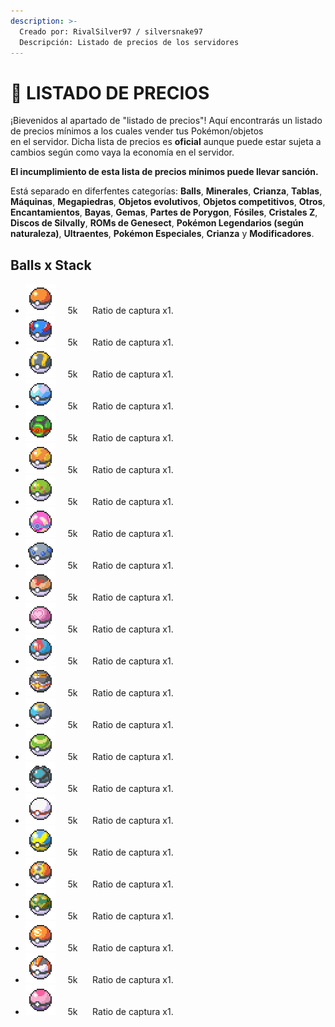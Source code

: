 ```yaml
---
description: >-
  Creado por: RivalSilver97 / silversnake97
  Descripción: Listado de precios de los servidores
---
```


# 🛒 LISTADO DE PRECIOS
¡Bievenidos al apartado de "listado de precios"! Aquí encontrarás un listado de precios mínimos a los cuales vender tus Pokémon/objetos<br>en el
servidor.
Dicha lista de precios es **oficial** aunque puede estar sujeta a cambios según como vaya la economía en el servidor.

**El incumplimiento de esta lista de precios mínimos puede llevar sanción.**

Está separado en diferfentes categorías: **Balls**, **Minerales**, **Crianza**, **Tablas**, **Máquinas**, **Megapiedras**, **Objetos evolutivos**, **Objetos competitivos**, **Otros**, **Encantamientos**, **Bayas**, **Gemas**, **Partes de Porygon**, **Fósiles**, **Cristales Z**, **Discos de Silvally**, **ROMs de Genesect**, **Pokémon Legendarios (según naturaleza)**, **Ultraentes**, **Pokémon Especiales**, **Crianza** y **Modificadores**.

Balls x Stack
---
- ![Poke Ball](../images/usuarios/rivalsilver97/iconos/balls/POKEBALL.png)&nbsp;&nbsp;&nbsp;&nbsp;&nbsp;5k&nbsp;&nbsp;&nbsp;&nbsp;&nbsp;&nbsp;Ratio de captura x1.
- ![Great Ball](../images/usuarios/rivalsilver97/iconos/balls/GREATBALL.png)&nbsp;&nbsp;&nbsp;&nbsp;&nbsp;5k&nbsp;&nbsp;&nbsp;&nbsp;&nbsp;&nbsp;Ratio de captura x1.
- ![Ultra Ball](../images/usuarios/rivalsilver97/iconos/balls/ULTRABALL.png)&nbsp;&nbsp;&nbsp;&nbsp;&nbsp;5k&nbsp;&nbsp;&nbsp;&nbsp;&nbsp;&nbsp;Ratio de captura x1.
- ![Dive Ball](../images/usuarios/rivalsilver97/iconos/balls/DIVEBALL.png)&nbsp;&nbsp;&nbsp;&nbsp;&nbsp;5k&nbsp;&nbsp;&nbsp;&nbsp;&nbsp;&nbsp;Ratio de captura x1.
- ![Dusk Ball](../images/usuarios/rivalsilver97/iconos/balls/DUSKBALL.png)&nbsp;&nbsp;&nbsp;&nbsp;&nbsp;5k&nbsp;&nbsp;&nbsp;&nbsp;&nbsp;&nbsp;Ratio de captura x1.
- ![Fast Ball](../images/usuarios/rivalsilver97/iconos/balls/FASTBALL.png)&nbsp;&nbsp;&nbsp;&nbsp;&nbsp;5k&nbsp;&nbsp;&nbsp;&nbsp;&nbsp;&nbsp;Ratio de captura x1.
- ![Friend Ball](../images/usuarios/rivalsilver97/iconos/balls/FRIENDBALL.png)&nbsp;&nbsp;&nbsp;&nbsp;&nbsp;5k&nbsp;&nbsp;&nbsp;&nbsp;&nbsp;&nbsp;Ratio de captura x1.
- ![Heal Ball](../images/usuarios/rivalsilver97/iconos/balls/HEALBALL.png)&nbsp;&nbsp;&nbsp;&nbsp;&nbsp;5k&nbsp;&nbsp;&nbsp;&nbsp;&nbsp;&nbsp;Ratio de captura x1.
- ![Heavy Ball](../images/usuarios/rivalsilver97/iconos/balls/HEAVYBALL.png)&nbsp;&nbsp;&nbsp;&nbsp;&nbsp;5k&nbsp;&nbsp;&nbsp;&nbsp;&nbsp;&nbsp;Ratio de captura x1.
- ![Level Ball](../images/usuarios/rivalsilver97/iconos/balls/LEVELBALL.png)&nbsp;&nbsp;&nbsp;&nbsp;&nbsp;5k&nbsp;&nbsp;&nbsp;&nbsp;&nbsp;&nbsp;Ratio de captura x1.
- ![Love Ball](../images/usuarios/rivalsilver97/iconos/balls/LOVEBALL.png)&nbsp;&nbsp;&nbsp;&nbsp;&nbsp;5k&nbsp;&nbsp;&nbsp;&nbsp;&nbsp;&nbsp;Ratio de captura x1.
- ![Lure Ball](../images/usuarios/rivalsilver97/iconos/balls/LUREBALL.png)&nbsp;&nbsp;&nbsp;&nbsp;&nbsp;5k&nbsp;&nbsp;&nbsp;&nbsp;&nbsp;&nbsp;Ratio de captura x1.
- ![Luxury Ball](../images/usuarios/rivalsilver97/iconos/balls/LUXURYBALL.png)&nbsp;&nbsp;&nbsp;&nbsp;&nbsp;5k&nbsp;&nbsp;&nbsp;&nbsp;&nbsp;&nbsp;Ratio de captura x1.
- ![Moon Ball](../images/usuarios/rivalsilver97/iconos/balls/MOONBALL.png)&nbsp;&nbsp;&nbsp;&nbsp;&nbsp;5k&nbsp;&nbsp;&nbsp;&nbsp;&nbsp;&nbsp;Ratio de captura x1.
- ![Nest Ball](../images/usuarios/rivalsilver97/iconos/balls/NESTBALL.png)&nbsp;&nbsp;&nbsp;&nbsp;&nbsp;5k&nbsp;&nbsp;&nbsp;&nbsp;&nbsp;&nbsp;Ratio de captura x1.
- ![Net Ball](../images/usuarios/rivalsilver97/iconos/balls/NETBALL.png)&nbsp;&nbsp;&nbsp;&nbsp;&nbsp;5k&nbsp;&nbsp;&nbsp;&nbsp;&nbsp;&nbsp;Ratio de captura x1.
- ![Premier Ball](../images/usuarios/rivalsilver97/iconos/balls/PREMIERBALL.png)&nbsp;&nbsp;&nbsp;&nbsp;&nbsp;5k&nbsp;&nbsp;&nbsp;&nbsp;&nbsp;&nbsp;Ratio de captura x1.
- ![Quick Ball](../images/usuarios/rivalsilver97/iconos/balls/QUICKBALL.png)&nbsp;&nbsp;&nbsp;&nbsp;&nbsp;5k&nbsp;&nbsp;&nbsp;&nbsp;&nbsp;&nbsp;Ratio de captura x1.
- ![Repeat Ball](../images/usuarios/rivalsilver97/iconos/balls/REPEATBALL.png)&nbsp;&nbsp;&nbsp;&nbsp;&nbsp;5k&nbsp;&nbsp;&nbsp;&nbsp;&nbsp;&nbsp;Ratio de captura x1.
- ![Safari Ball](../images/usuarios/rivalsilver97/iconos/balls/SAFARIBALL.png)&nbsp;&nbsp;&nbsp;&nbsp;&nbsp;5k&nbsp;&nbsp;&nbsp;&nbsp;&nbsp;&nbsp;Ratio de captura x1.
- ![Sport Ball](../images/usuarios/rivalsilver97/iconos/balls/SPORTBALL.png)&nbsp;&nbsp;&nbsp;&nbsp;&nbsp;5k&nbsp;&nbsp;&nbsp;&nbsp;&nbsp;&nbsp;Ratio de captura x1.
- ![Timer Ball](../images/usuarios/rivalsilver97/iconos/balls/TIMERBALL.png)&nbsp;&nbsp;&nbsp;&nbsp;&nbsp;5k&nbsp;&nbsp;&nbsp;&nbsp;&nbsp;&nbsp;Ratio de captura x1.
- ![Dream Ball](../images/usuarios/rivalsilver97/iconos/balls/DREAMBALL.png)&nbsp;&nbsp;&nbsp;&nbsp;&nbsp;5k&nbsp;&nbsp;&nbsp;&nbsp;&nbsp;&nbsp;Ratio de captura x1.
